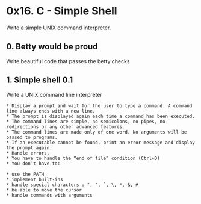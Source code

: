 # 0x16. C - Simple Shell

Write a simple UNIX command interpreter.

## 0. Betty would be proud

Write  beautiful code that passes the betty checks

## 1. Simple shell 0.1

Write a UNIX command line interpreter

	* Display a prompt and wait for the user to type a command. A command line always ends with a new line.
	* The prompt is displayed again each time a command has been executed.
	* The command lines are simple, no semicolons, no pipes, no redirections or any other advanced features.
	* The command lines are made only of one word. No arguments will be passed to programs.
	* If an executable cannot be found, print an error message and display the prompt again.
	* Handle errors.
	* You have to handle the “end of file” condition (Ctrl+D)
	* You don’t have to:

	* use the PATH
	* implement built-ins
	* handle special characters : ", ', `, \, *, &, #
	* be able to move the cursor
	* handle commands with arguments
